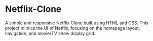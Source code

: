 # Netflix-Clone
A simple and responsive Netflix Clone built using HTML and CSS. This project mimics the UI of Netflix, focusing on the homepage layout, navigation, and movie/TV show display grid.
